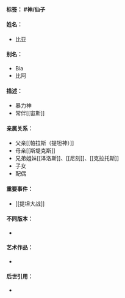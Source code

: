 #### 标签： #神/仙子
#### 姓名：
- 比亚
#### 别名：
- Bia
- 比阿
#### 描述：
- 暴力神
- 常伴[[宙斯]]
#### 亲属关系：
- 父亲[[帕拉斯（提坦神）]]
- 母亲[[斯堤克斯]]
- 兄弟姐妹[[泽洛斯]]、[[尼刻]]、[[克拉托斯]]
- 子女
- 配偶
#### 重要事件：
- [[提坦大战]]
#### 不同版本：
- 
#### 艺术作品：
- 
#### 后世引用：
- 
